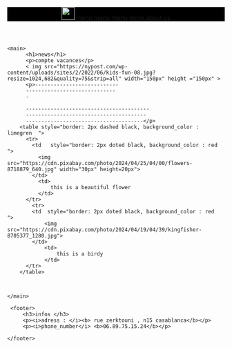 
<html>
  <body>
    <header style="background-color : black ">
     <title>school website</title>
     <img src="https://learn.alg.academy/singlepage/root/assets/logoEn-C9S4XRw1.svg"  width="30px" height ="30px">
      <a href="lessons.html" >menu</a>
      <a href="cours.html" >menu</a>
      <a href="schedule.html" >menu</a>  
      <a href="description.html" >more about us </a>
    </header>
   
    <main>
          <h1>news</h1>
          <p>compte vacances</p>
          < img src="https://nypost.com/wp-content/uploads/sites/2/2022/06/kids-fun-08.jpg?resize=1024,682&quality=75&strip=all" width="150px" height ="150px" >
          <p>---------------------------
          -----------------------------
          -
          
          ----------------------------------------
          ---------------------------------------
          --------------------------------------</p>
        <table style="border: 2px dashed black, background_color : limegren  ">
          <tr> 
            <td   style="border: 2px doted black, background_color : red  ">
              <img src="https://cdn.pixabay.com/photo/2024/04/25/04/00/flowers-8718879_640.jpg" width="30px" height=20px">
            </td>
              <td>
                  this is a beautiful flower
              </td>
          </tr>
            <tr>
            <td  style="border: 2px doted black, background_color : red  ">
                <img src="https://cdn.pixabay.com/photo/2024/04/19/04/39/kingfisher-8705377_1280.jpg">
            </td>
                <td>
                    this is a birdy 
                </td>
          </tr>
        </table>        
          
      

    </main>

     <footer>
         <h3>infos </h3>
         <p><i>adress : </i><b> rue zerktouni , n15 casablanca</b></p>
         <p><i>phone_number</i> <b>06.89.75.15.24</b></p>

    </footer>

  </body>

</html>

